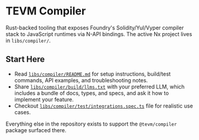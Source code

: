 # TEVM Compiler

Rust-backed tooling that exposes Foundry's Solidity/Yul/Vyper compiler stack to JavaScript runtimes via N-API bindings. The active Nx project lives in `libs/compiler/`.

## Start Here

- Read [`libs/compiler/README.md`](libs/compiler/README.md) for setup instructions, build/test commands, API examples, and troubleshooting notes.
- Share [`libs/compiler/build/llms.txt`](libs/compiler/build/llms.txt) with your preferred LLM, which includes a bundle of docs, types, and specs, and ask it how to implement your feature.
- Checkout [`libs/compiler/test/integrations.spec.ts`](libs/compiler/test/integrations.spec.ts) file for realistic use cases.

Everything else in the repository exists to support the `@tevm/compiler` package surfaced there.

